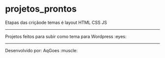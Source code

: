 # projetos_prontos
Etapas das criçãode temas é layout HTML CSS JS <br>
<hr>
Projetos feitos para subir como tema para Wordpress :eyes:
<hr>
Desenvolvido por: AqGoes :muscle:
